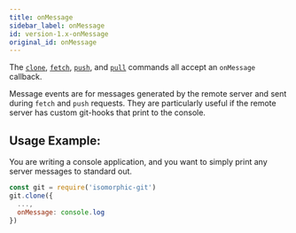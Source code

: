 ```yaml
---
title: onMessage
sidebar_label: onMessage
id: version-1.x-onMessage
original_id: onMessage
---
```


The [`clone`](clone), [`fetch`](fetch), [`push`](push), and [`pull`](pull) commands all accept an `onMessage` callback.

Message events are for messages generated by the remote server and sent during `fetch` and `push` requests.
They are particularly useful if the remote server has custom git-hooks that print to the console.

## Usage Example:

You are writing a console application, and you want to simply print any server messages to standard out.

```js
const git = require('isomorphic-git')
git.clone({
  ...,
  onMessage: console.log
})
```
